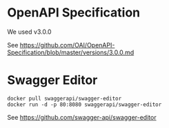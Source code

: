 # OpenAPI Specification
We used v3.0.0

See https://github.com/OAI/OpenAPI-Specification/blob/master/versions/3.0.0.md

# Swagger Editor
```
docker pull swaggerapi/swagger-editor
docker run -d -p 80:8080 swaggerapi/swagger-editor
```
See https://github.com/swagger-api/swagger-editor
